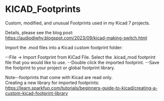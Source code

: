 # KICAD_Footprints
Custom, modified, and unusual Footprints used in my Kicad 7 projects.

Details, please see the blog post:
https://audiodiwhy.blogspot.com/2023/09/kicad-making-switch.html

Import the .mod files into a Kicad custom footprint folder:

--File → Import Footprint from KiCad File. Select the .kicad_mod footprint file that you would like to use.
--Double click the imported footprint.
--Save the footprint to your project or global footprint library.

Note--footprints that come with Kicad are read only.  
Creating a new library for imported footprints:
https://learn.sparkfun.com/tutorials/beginners-guide-to-kicad/creating-a-custom-kicad-footprint-library
